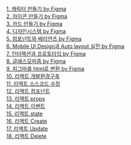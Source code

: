 <a href="/board/FrontEnd/FrontEnd1">1. 캐릭터 만들기 by Figma</a><br>
<a href="/board/FrontEnd/FrontEnd2">2. 아이콘 만들기 by Figma</a><br>
<a href="/board/FrontEnd/FrontEnd3">3. 카드 만들기 by Figma</a><br>
<a href="/board/FrontEnd/FrontEnd4">4. 디자인시스템 by Figma</a><br>
<a href="/board/FrontEnd/FrontEnd5">5. 컴포넌트와 베리언츠 by Figma</a><br>
<a href="/board/FrontEnd/FrontEnd6">6. Mobile UI Design과 Auto layout 실전 by Figma</a><br>
<a href="/board/FrontEnd/FrontEnd7">7. 인터렉션과 프로토타입 by Figma</a><br>
<a href="/board/FrontEnd/FrontEnd8">8. 글래스모피즘 by Figma</a><br>
<a href="/board/FrontEnd/FrontEnd9">9. 피그마를 html로 변환 by Figma</a><br>
<a href="/board/FrontEnd/FrontEnd10">10. 리액트 개발환경구축</a><br>
<a href="/board/FrontEnd/FrontEnd11">11. 리액트 소스코드 수정</a><br>
<a href="/board/FrontEnd/FrontEnd12">12. 리액트 컴포넌트</a><br>
<a href="/board/FrontEnd/FrontEnd13">13. 리액트 props</a><br>
<a href="/board/FrontEnd/FrontEnd14">14. 리액트 이벤트</a><br>
<a href="/board/FrontEnd/FrontEnd15">15. 리액트 state</a><br>
<a href="/board/FrontEnd/FrontEnd16">16. 리액트 Create</a><br>
<a href="/board/FrontEnd/FrontEnd17">17. 리액트 Update</a><br>
<a href="/board/FrontEnd/FrontEnd18">18. 리액트 Delete</a><br>

